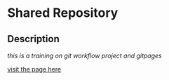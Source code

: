 # Shared Repository

## Description

_this is a training on git workflow project and gitpages_


[visit the page here](https://kveadev.github.io/shared-repo/)